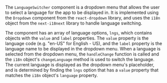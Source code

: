 The `LanguageSwitcher` component is a dropdown menu that allows the user to select a language for the app to be displayed in. It is implemented using the `Dropdown` component from the `react-dropdown` library, and uses the `i18n` object from the `next-i18next` library to handle language switching.

The component has an array of language options, `lngs`, which contains objects with the `value` and `label` properties. The `value` property is the language code (e.g. "en-US" for English - US), and the `label` property is the language name to be displayed in the dropdown menu. When a language is selected from the dropdown menu, the `handleChange` function is called and the `i18n` object's `changeLanguage` method is used to switch the language. The current language is displayed as the dropdown menu's placeholder, and is determined by finding the `lngs` option that has a `value` property that matches the `i18n` object's `language` property.
